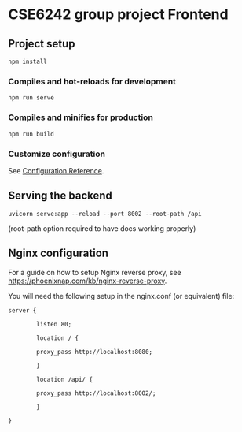 # CSE6242 group project Frontend

## Project setup
```
npm install
```

### Compiles and hot-reloads for development
```
npm run serve
```

### Compiles and minifies for production
```
npm run build
```

### Customize configuration
See [Configuration Reference](https://cli.vuejs.org/config/).


## Serving the backend
`uvicorn serve:app --reload --port 8002 --root-path /api`

(root-path option required to have docs working properly)


## Nginx configuration 

For a guide on how to setup Nginx reverse proxy, see https://phoenixnap.com/kb/nginx-reverse-proxy.

You will need the following setup in the nginx.conf (or equivalent) file:

```
server {

        listen 80;

        location / {

        proxy_pass http://localhost:8080;

        }

        location /api/ {

        proxy_pass http://localhost:8002/;

        }

}
```